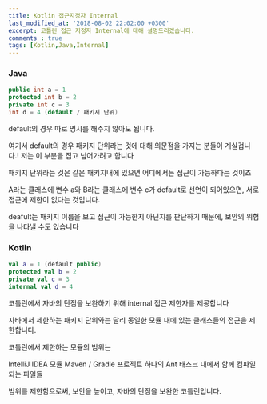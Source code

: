```yaml
---
title: Kotlin 접근지정자 Internal
last_modified_at: '2018-08-02 22:02:00 +0300'
excerpt: 코틀린 접근 지정자 Internal에 대해 설명드리겠습니다.
comments : true
tags: [Kotlin,Java,Internal]
---
```


### Java
```java
public int a = 1
protected int b = 2
private int c = 3
int d = 4 (default / 패키지 단위)
```

default의 경우 따로 명시를 해주지 않아도 됩니다.

여기서 default의 경우 패키지 단위라는 것에 대해 의문점을 가지는 분들이 계실겁니다.! 저는 이 부분을 집고 넘어가려고 합니다

패키지 단위라는 것은 같은 패키지내에 있으면 어디에서든 접근이 가능하다는 것이죠

A라는 클래스에 변수 a와 B라는 클래스에 변수 c가 default로 선언이 되어있으면, 서로 접근에 제한이 없다는 것입니다.

deafult는 패키지 이름을 보고 접근이 가능한지 아닌지를 판단하기 때문에, 보안의 위험을 나타낼 수도 있습니다


### Kotlin
```kotlin
val a = 1 (default public)
protected val b = 2
private val c = 3
internal val d = 4
```

코틀린에서 자바의 단점을 보완하기 위해 internal 접근 제한자를 제공합니다

자바에서 제한하는 패키지 단위와는 달리 동일한 모듈 내에 있는 클래스들의 접근을 제한합니다.

코틀린에서 제한하는 모듈의 범위는

IntelliJ IDEA 모듈
Maven / Gradle 프로젝트
하나의 Ant 태스크 내에서 함께 컴파일되는 파일들

범위를 제한함으로써, 보안을 높이고, 자바의 단점을 보완한 코틀린입니다.
